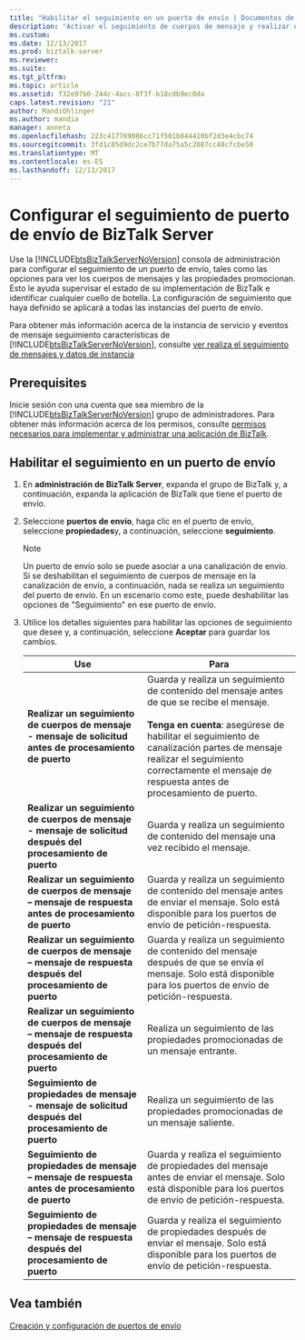 ```yaml
---
title: "Habilitar el seguimiento en un puerto de envío | Documentos de Microsoft"
description: "Activar el seguimiento de cuerpos de mensaje y realizar el seguimiento de propiedades de mensaje en un puerto de envío de BizTalk Server"
ms.custom: 
ms.date: 12/13/2017
ms.prod: biztalk-server
ms.reviewer: 
ms.suite: 
ms.tgt_pltfrm: 
ms.topic: article
ms.assetid: f32e97b0-244c-4acc-8f3f-b18cdb9ec0da
caps.latest.revision: "21"
author: MandiOhlinger
ms.author: mandia
manager: anneta
ms.openlocfilehash: 223c417769086cc71f501b044410bf2d3e4cbc74
ms.sourcegitcommit: 3fd1c85d9dc2ce7b77da75a5c2087cc48cfcbe50
ms.translationtype: MT
ms.contentlocale: es-ES
ms.lasthandoff: 12/13/2017
---
```

# <a name="configure-send-port-tracking-in-biztalk-server"></a>Configurar el seguimiento de puerto de envío de BizTalk Server
Use la [!INCLUDE[btsBizTalkServerNoVersion](../includes/btsbiztalkservernoversion-md.md)] consola de administración para configurar el seguimiento de un puerto de envío, tales como las opciones para ver los cuerpos de mensajes y las propiedades promocionan. Esto le ayuda supervisar el estado de su implementación de BizTalk e identificar cualquier cuello de botella. La configuración de seguimiento que haya definido se aplicará a todas las instancias del puerto de envío.  
  
 Para obtener más información acerca de la instancia de servicio y eventos de mensaje seguimiento características de [!INCLUDE[btsBizTalkServerNoVersion](../includes/btsbiztalkservernoversion-md.md)], consulte [ver realiza el seguimiento de mensajes y datos de instancia](../core/viewing-tracked-message-and-instance-data.md)  
  
## <a name="prerequisites"></a>Prerequisites  
Inicie sesión con una cuenta que sea miembro de la [!INCLUDE[btsBizTalkServerNoVersion](../includes/btsbiztalkservernoversion-md.md)] grupo de administradores. Para obtener más información acerca de los permisos, consulte [permisos necesarios para implementar y administrar una aplicación de BizTalk](../core/permissions-required-for-deploying-and-managing-a-biztalk-application.md).  
  
## <a name="enable-tracking-on-a-send-port"></a>Habilitar el seguimiento en un puerto de envío  
  
1.  En **administración de BizTalk Server**, expanda el grupo de BizTalk y, a continuación, expanda la aplicación de BizTalk que tiene el puerto de envío.  
  
2.  Seleccione **puertos de envío**, haga clic en el puerto de envío, seleccione **propiedades**y, a continuación, seleccione **seguimiento**.  
  
    > [!NOTE]
    >  Un puerto de envío solo se puede asociar a una canalización de envío. Si se deshabilitan el seguimiento de cuerpos de mensaje en la canalización de envío, a continuación, nada se realiza un seguimiento del puerto de envío. En un escenario como este, puede deshabilitar las opciones de "Seguimiento" en ese puerto de envío.  
  
3.  Utilice los detalles siguientes para habilitar las opciones de seguimiento que desee y, a continuación, seleccione **Aceptar** para guardar los cambios.  
  
    |Use|Para|  
    |--------------|----------------|  
    |**Realizar un seguimiento de cuerpos de mensaje - mensaje de solicitud antes de procesamiento de puerto**|Guarda y realiza un seguimiento de contenido del mensaje antes de que se recibe el mensaje. <br/><br/> **Tenga en cuenta**: asegúrese de habilitar el seguimiento de canalización partes de mensaje realizar el seguimiento correctamente el mensaje de respuesta antes de procesamiento de puerto.|  
    |**Realizar un seguimiento de cuerpos de mensaje - mensaje de solicitud después del procesamiento de puerto**|Guarda y realiza un seguimiento de contenido del mensaje una vez recibido el mensaje.|  
    |**Realizar un seguimiento de cuerpos de mensaje – mensaje de respuesta antes de procesamiento de puerto**|Guarda y realiza un seguimiento de contenido del mensaje antes de enviar el mensaje. Solo está disponible para los puertos de envío de petición-respuesta.|    
    |**Realizar un seguimiento de cuerpos de mensaje – mensaje de respuesta después del procesamiento de puerto**|Guarda y realiza un seguimiento de contenido del mensaje después de que se envía el mensaje. Solo está disponible para los puertos de envío de petición-respuesta.|  
    |**Realizar un seguimiento de cuerpos de mensaje – mensaje de respuesta después del procesamiento de puerto**|Realiza un seguimiento de las propiedades promocionadas de un mensaje entrante.|  
    |**Seguimiento de propiedades de mensaje - mensaje de solicitud después del procesamiento de puerto**|Realiza un seguimiento de las propiedades promocionadas de un mensaje saliente.|  
    |**Seguimiento de propiedades de mensaje – mensaje de respuesta antes de procesamiento de puerto**|Guarda y realiza el seguimiento de propiedades del mensaje antes de enviar el mensaje. Solo está disponible para los puertos de envío de petición-respuesta.|   
    |**Seguimiento de propiedades de mensaje – mensaje de respuesta después del procesamiento de puerto**|Guarda y realiza el seguimiento de propiedades después de enviar el mensaje. Solo está disponible para los puertos de envío de petición-respuesta.|   
  
## <a name="see-also"></a>Vea también  
 [Creación y configuración de puertos de envío](../core/creating-and-configuring-send-ports.md)
